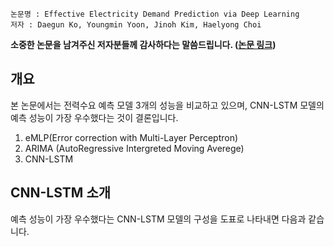 ```
논문명 : Effective Electricity Demand Prediction via Deep Learning
저자 : Daegun Ko, Youngmin Yoon, Jinoh Kim, Haelyong Choi
```
**소중한 논문을 남겨주신 저자분들께 감사하다는 말씀드립니다. ([논문 링크](https://www.dbpia.co.kr/journal/articleDetail?nodeId=NODE10818150))**

## 개요
본 논문에서는 전력수요 예측 모델 3개의 성능을 비교하고 있으며, CNN-LSTM 모델의 예측 성능이 가장 우수했다는 것이 결론입니다.
1. eMLP(Error correction with Multi-Layer Perceptron)
2. ARIMA (AutoRegressive Intergreted Moving Averege)
3. CNN-LSTM

## CNN-LSTM 소개
예측 성능이 가장 우수했다는 CNN-LSTM 모델의 구성을 도표로 나타내면 다음과 같습니다.





